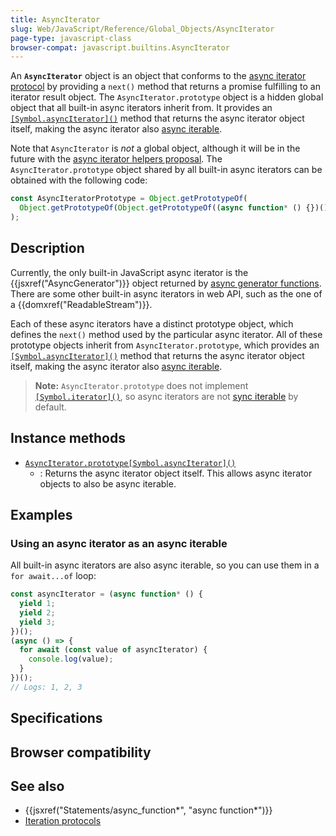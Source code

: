 ```yaml
---
title: AsyncIterator
slug: Web/JavaScript/Reference/Global_Objects/AsyncIterator
page-type: javascript-class
browser-compat: javascript.builtins.AsyncIterator
---
```




An **`AsyncIterator`** object is an object that conforms to the [async iterator protocol](/Web/JavaScript/Reference/Iteration_protocols#the_async_iterator_and_async_iterable_protocols) by providing a `next()` method that returns a promise fulfilling to an iterator result object. The `AsyncIterator.prototype` object is a hidden global object that all built-in async iterators inherit from. It provides an [`[Symbol.asyncIterator]()`](/Web/JavaScript/Reference/Global_Objects/AsyncIterator/Symbol.asyncIterator) method that returns the async iterator object itself, making the async iterator also [async iterable](/Web/JavaScript/Reference/Iteration_protocols#the_async_iterator_and_async_iterable_protocols).

Note that `AsyncIterator` is _not_ a global object, although it will be in the future with the [async iterator helpers proposal](https://github.com/tc39/proposal-async-iterator-helpers). The `AsyncIterator.prototype` object shared by all built-in async iterators can be obtained with the following code:

```js
const AsyncIteratorPrototype = Object.getPrototypeOf(
  Object.getPrototypeOf(Object.getPrototypeOf((async function* () {})())),
);
```

## Description

Currently, the only built-in JavaScript async iterator is the {{jsxref("AsyncGenerator")}} object returned by [async generator functions](/Web/JavaScript/Reference/Statements/async_function*). There are some other built-in async iterators in web API, such as the one of a {{domxref("ReadableStream")}}.

Each of these async iterators have a distinct prototype object, which defines the `next()` method used by the particular async iterator. All of these prototype objects inherit from `AsyncIterator.prototype`, which provides an [`[Symbol.asyncIterator]()`](/Web/JavaScript/Reference/Global_Objects/Symbol/asyncIterator) method that returns the async iterator object itself, making the async iterator also [async iterable](/Web/JavaScript/Reference/Iteration_protocols#the_async_iterator_and_async_iterable_protocols).

> **Note:** `AsyncIterator.prototype` does not implement [`[Symbol.iterator]()`](/Web/JavaScript/Reference/Global_Objects/Symbol/iterator), so async iterators are not [sync iterable](/Web/JavaScript/Reference/Iteration_protocols#the_iterable_protocol) by default.

## Instance methods

- [`AsyncIterator.prototype[Symbol.asyncIterator]()`](/Web/JavaScript/Reference/Global_Objects/AsyncIterator/Symbol.asyncIterator)
  - : Returns the async iterator object itself. This allows async iterator objects to also be async iterable.

## Examples

### Using an async iterator as an async iterable

All built-in async iterators are also async iterable, so you can use them in a `for await...of` loop:

```js
const asyncIterator = (async function* () {
  yield 1;
  yield 2;
  yield 3;
})();
(async () => {
  for await (const value of asyncIterator) {
    console.log(value);
  }
})();
// Logs: 1, 2, 3
```

## Specifications



## Browser compatibility



## See also

- {{jsxref("Statements/async_function*", "async function*")}}
- [Iteration protocols](/Web/JavaScript/Reference/Iteration_protocols)
